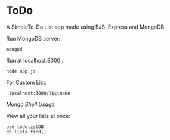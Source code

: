 # ToDo
A SimpleTo-Do List app made using EJS ,Express and MongoDB


Run MongoDB server:
```
mongod
```

Run at localhost:3000 :

``` 
node app.js 
```

For Custom List:
``` 
 localhost:3000/listname  
```

*Mongo Shell Usage*:

View all your lists at once:
```
use todolistDB
db.lists.find()
```


